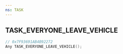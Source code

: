 ```yaml
---
ns: TASK
---
```

## TASK_EVERYONE_LEAVE_VEHICLE

```c
// 0x7F93691AB4B92272
Any TASK_EVERYONE_LEAVE_VEHICLE();
```

